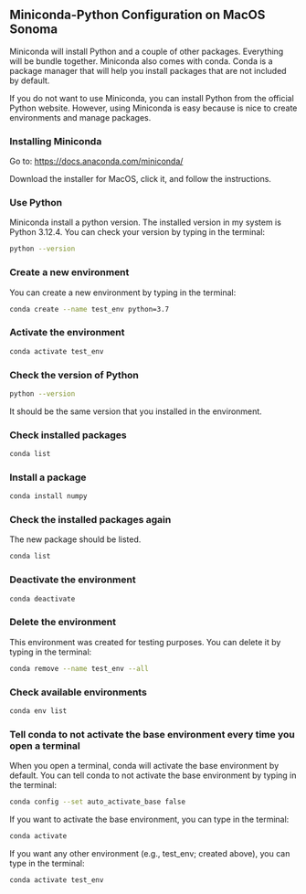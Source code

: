 ## Miniconda-Python Configuration on MacOS Sonoma

Miniconda will install Python and a couple of other packages. Everything will be bundle together.
Miniconda also comes with conda. Conda is a package manager that will help you install packages that are not included by default.

If you do not want to use Miniconda, you can install Python from the official Python website.
However, using Miniconda is easy because is nice to create environments and manage packages.

### Installing Miniconda

Go to:
<https://docs.anaconda.com/miniconda/>

Download the installer for MacOS, click it, and follow the instructions.

### Use Python

Miniconda install a python version. The installed version in my system is Python 3.12.4. You can check your version by typing in the terminal:

```bash
python --version
```

### Create a new environment

You can create a new environment by typing in the terminal:

```bash
conda create --name test_env python=3.7
```

### Activate the environment

```bash
conda activate test_env
```

### Check the version of Python

```bash
python --version
```

It should be the same version that you installed in the environment.

### Check installed packages

```bash
conda list
```

### Install a package

```bash
conda install numpy
```

### Check the installed packages again

The new package should be listed.

```bash
conda list
```

### Deactivate the environment

```bash
conda deactivate
```

### Delete the environment

This environment was created for testing purposes. You can delete it by typing in the terminal:

```bash
conda remove --name test_env --all
```

### Check available environments

```bash
conda env list
```

### Tell conda to not activate the base environment every time you open a terminal

When you open a terminal, conda will activate the base environment by default. You can tell conda to not activate the base environment by typing in the terminal:

```bash
conda config --set auto_activate_base false
```

If you want to activate the base environment, you can type in the terminal:

```bash
conda activate
```

If you want any other environment (e.g., test_env; created above), you can type in the terminal:

```bash
conda activate test_env
```
